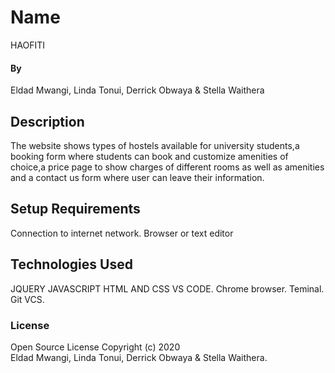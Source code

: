 # Name
HAOFITI

#### By 
Eldad Mwangi,
Linda Tonui,
Derrick Obwaya &
Stella Waithera


## Description
The website shows types of hostels available for university students,a booking form where students can book and customize amenities of choice,a price page to show charges of different rooms as well as amenities and a contact us form where user can leave their information.

## Setup Requirements
Connection to internet network.
Browser or text editor


## Technologies Used
JQUERY
JAVASCRIPT
HTML AND CSS
VS CODE.
Chrome browser.
Teminal.
Git VCS.

### License
Open Source License
Copyright (c) 2020  
Eldad Mwangi,
Linda Tonui,
Derrick Obwaya & 
Stella Waithera.